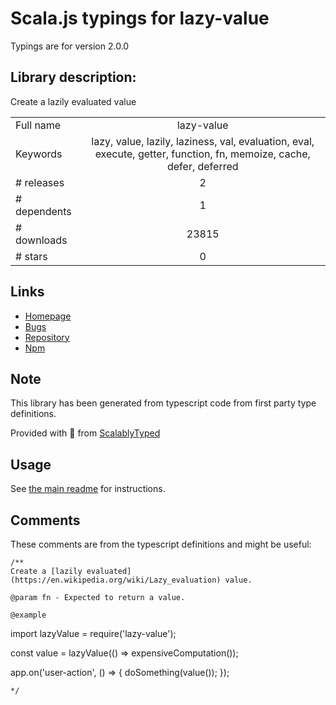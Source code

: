 
# Scala.js typings for lazy-value

Typings are for version 2.0.0

## Library description:
Create a lazily evaluated value

|                    |                 |
| ------------------ | :-------------: |
| Full name          | lazy-value |
| Keywords           | lazy, value, lazily, laziness, val, evaluation, eval, execute, getter, function, fn, memoize, cache, defer, deferred |
| # releases         | 2 |
| # dependents       | 1 |
| # downloads        | 23815 |
| # stars            | 0 |

## Links
- [Homepage](https://github.com/sindresorhus/lazy-value#readme)
- [Bugs](https://github.com/sindresorhus/lazy-value/issues)
- [Repository](https://github.com/sindresorhus/lazy-value)
- [Npm](https://www.npmjs.com/package/lazy-value)
    


## Note
This library has been generated from typescript code from first party type definitions.

Provided with :purple_heart: from [ScalablyTyped](https://github.com/oyvindberg/ScalablyTyped)

## Usage
See [the main readme](../../readme.md) for instructions.

## Comments

These comments are from the typescript definitions and might be useful:
```
/**
Create a [lazily evaluated](https://en.wikipedia.org/wiki/Lazy_evaluation) value.

@param fn - Expected to return a value.

@example
```
import lazyValue = require('lazy-value');

const value = lazyValue(() => expensiveComputation());

app.on('user-action', () => {
	doSomething(value());
});
```
*/

```

